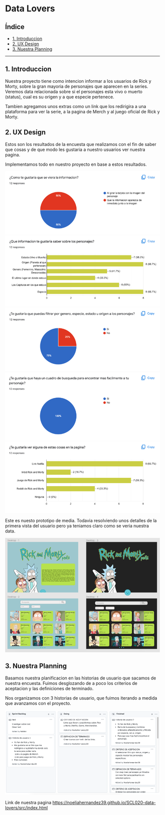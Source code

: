 # Data Lovers

## Índice

* [1. Introduccion](#1-introduccion)
* [2. UX Design](#2-ux-design)
* [3. Nuestra Planning](#3-nuestra-planning)


***

## 1. Introduccion
Nuestra proyecto tiene como intencion informar a los usuarios de Rick y Morty, sobre la gran mayoria de personajes que aparecen en la series. 
Veremos data relacionada sobre si el personajes esta vivo o muerto (status), cual es su origen y a que especie pertenece.

Tambien agregamos unos extras como un link que los redirigira a una plataforma para ver la serie, a la pagina de Merch y al juego oficial de Rick y Morty. 

## 2. UX Design
Estos son los resultados de la encuesta que realizamos con el fin de saber que cosas y de que modo les gustaria a nuestro usuarios ver nuestra pagina.

Implementamos todo en nuestro proyecto en base a estos resultados. 

![json-interfaz](imgReadme/showInfo.png)
![json-interfaz](imgReadme/typesOfFilter.png)
![json-interfaz](imgReadme/filtercharacter.png)
![json-interfaz](imgReadme/showcharacter.png)
![json-interfaz](imgReadme/extras.png)

Este es nuesto prototipo de media. Todavia resolviendo unos detalles de la primera vista del usuario pero ya teniamos claro como se veria nuestra data.

![json-interfaz](imgReadme/figmaPrototype.png)
## 3. Nuestra Planning
Basamos nuestra planificacion en las historias de usuario que sacamos de nuestra encuesta. Fuimos desglozando de a poco los criterios de aceptacion y las definiciones de terminado. 

Nos organizamos con 3 historias de usuario, que fuimos iterando a medida que avanzamos con el proyecto. 

![json-interfaz](imgReadme/planning.png)

Link de nuestra pagina https://noeliahernandez39.github.io/SCL020-data-lovers/src/index.html

